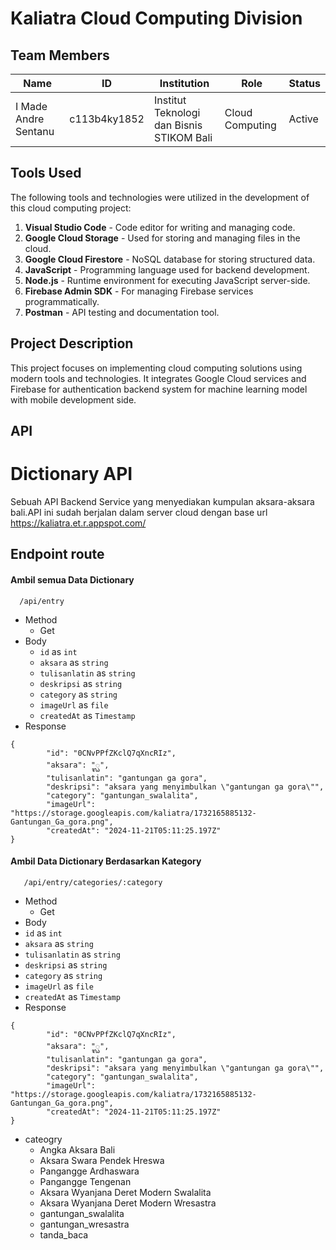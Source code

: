 # Kaliatra Cloud Computing Division

## Team Members
| Name                   | ID            | Institution                            | Role               | Status  |
|------------------------|---------------|---------------------------------------|--------------------|---------|
| I Made Andre Sentanu  | c113b4ky1852  | Institut Teknologi dan Bisnis STIKOM Bali | Cloud Computing    | Active  |

## Tools Used
The following tools and technologies were utilized in the development of this cloud computing project:

1. **Visual Studio Code** - Code editor for writing and managing code.
2. **Google Cloud Storage** - Used for storing and managing files in the cloud.
3. **Google Cloud Firestore** - NoSQL database for storing structured data.
4. **JavaScript** - Programming language used for backend development.
5. **Node.js** - Runtime environment for executing JavaScript server-side.
6. **Firebase Admin SDK** - For managing Firebase services programmatically.
7. **Postman** - API testing and documentation tool.

## Project Description
This project focuses on implementing cloud computing solutions using modern tools and technologies. It integrates Google Cloud services and Firebase for authentication backend system for machine learning model with mobile development side.

## API

# Dictionary API

Sebuah API Backend Service yang menyediakan kumpulan aksara-aksara bali.API ini sudah berjalan dalam server cloud dengan base url https://kaliatra.et.r.appspot.com/

## Endpoint route 




#### Ambil semua Data Dictionary

```http
  /api/entry
```
- Method
  - Get
- Body
  - ```id``` as ```int```
  - ```aksara``` as ```string```
  - ```tulisanlatin``` as ```string```
  - ```deskripsi``` as ```string```
  - ```category``` as ```string```
  - ```imageUrl``` as ```file```
  - ```createdAt``` as ```Timestamp```
- Response
```
{
        "id": "0CNvPPfZKclQ7qXncRIz",
        "aksara": "᭄ᬖ",
        "tulisanlatin": "gantungan ga gora",
        "deskripsi": "aksara yang menyimbulkan \"gantungan ga gora\"",
        "category": "gantungan_swalalita",
        "imageUrl": "https://storage.googleapis.com/kaliatra/1732165885132-Gantungan_Ga_gora.png",
        "createdAt": "2024-11-21T05:11:25.197Z"
} 
```
#### Ambil Data Dictionary Berdasarkan Kategory

```http
   /api/entry/categories/:category
```
- Method
  - Get
-  Body
  - ```id``` as ```int```
  - ```aksara``` as ```string```
  - ```tulisanlatin``` as ```string```
  - ```deskripsi``` as ```string```
  - ```category``` as ```string```
  - ```imageUrl``` as ```file```
  - ```createdAt``` as ```Timestamp```
- Response
```
{
        "id": "0CNvPPfZKclQ7qXncRIz",
        "aksara": "᭄ᬖ",
        "tulisanlatin": "gantungan ga gora",
        "deskripsi": "aksara yang menyimbulkan \"gantungan ga gora\"",
        "category": "gantungan_swalalita",
        "imageUrl": "https://storage.googleapis.com/kaliatra/1732165885132-Gantungan_Ga_gora.png",
        "createdAt": "2024-11-21T05:11:25.197Z"
} 
```

- cateogry
  - Angka Aksara Bali
  - Aksara Swara Pendek Hreswa
  - Pangangge Ardhaswara
  - Pangangge Tengenan
  - Aksara Wyanjana Deret Modern Swalalita
  - Aksara Wyanjana Deret Modern Wresastra
  - gantungan_swalalita
  - gantungan_wresastra
  - tanda_baca

